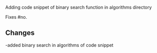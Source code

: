 <!-- Template for adding feature of binary search function
follow this template for PR's -->

<!-- short description of your changes -->

Adding code snippet of binary search function in algorithms directory

<!-- Add issue no which corresponds to this PR -->

Fixes #no.

## Changes

<!-- go verbose here & explain what you changed -->

-added binary search in algorithms of code snippet
